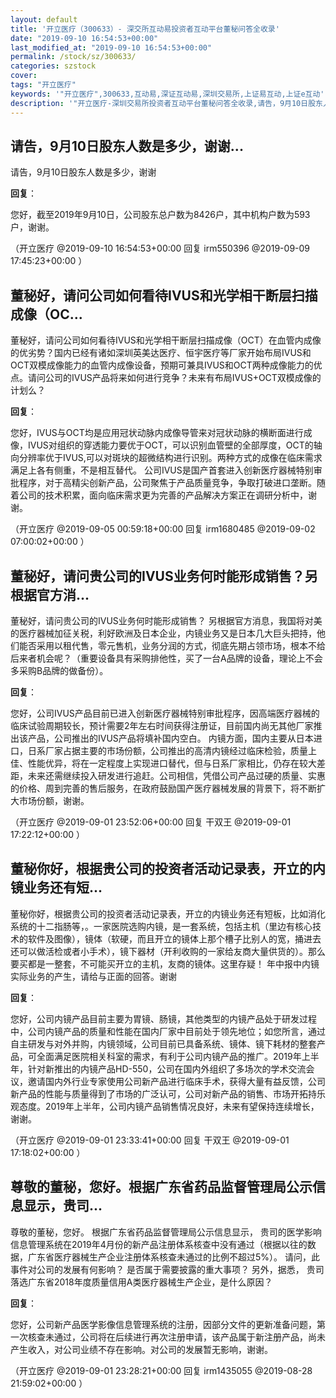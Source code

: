 ```yaml
---
layout: default
title: '开立医疗（300633）- 深交所互动易投资者互动平台董秘问答全收录'
date: "2019-09-10 16:54:53+00:00"
last_modified_at: "2019-09-10 16:54:53+00:00"
permalink: /stock/sz/300633/
categories: szstock
cover: 
tags: "开立医疗"
keywords: '"开立医疗",300633,互动易,深证互动易,深圳交易所,上证易互动,上证e互动'
description: '"开立医疗-深圳交易所投资者互动平台董秘问答全收录,请告，9月10日股东人数是多少，谢谢"'
---
```


## 请告，9月10日股东人数是多少，谢谢...

请告，9月10日股东人数是多少，谢谢

**回复**：

您好，截至2019年9月10日，公司股东总户数为8426户，其中机构户数为593户，谢谢。 

（开立医疗  @2019-09-10 16:54:53+00:00 回复 irm550396  @2019-09-09 17:45:23+00:00 ）

## 董秘好，请问公司如何看待IVUS和光学相干断层扫描成像（OC...

董秘好，请问公司如何看待IVUS和光学相干断层扫描成像（OCT）在血管内成像的优劣势？国内已经有诸如深圳英美达医疗、恒宇医疗等厂家开始布局IVUS和OCT双模成像能力的血管内成像设备，预期可兼具IVUS和OCT两种成像能力的优点。请问公司的IVUS产品将来如何进行竞争？未来有布局IVUS+OCT双模成像的计划么？

**回复**：

您好，IVUS与OCT均是应用冠状动脉内成像导管来对冠状动脉的横断面进行成像，IVUS对组织的穿透能力要优于OCT，可以识别血管壁的全部厚度，OCT的轴向分辨率优于IVUS,可以对斑块的超微结构进行识别。两种方式的成像在临床需求满足上各有侧重，不是相互替代。
公司IVUS是国产首套进入创新医疗器械特别审批程序，对于高精尖创新产品，公司聚焦于产品质量竞争，争取打破进口垄断。随着公司的技术积累，面向临床需求更为完善的产品解决方案正在调研分析中，谢谢。 

（开立医疗  @2019-09-05 00:59:18+00:00 回复 irm1680485  @2019-09-02 07:00:02+00:00 ）

## 董秘好，请问贵公司的IVUS业务何时能形成销售？另根据官方消...

董秘好，请问贵公司的IVUS业务何时能形成销售？
另根据官方消息，我国将对美的医疗器械加征关税，利好欧洲及日本企业，内镜业务又是日本几大巨头把持，他们能否采用以租代售，零元售机，业务分润的方式，彻底先期占领市场，根本不给后来者机会呢？（重要设备具有采购排他性，买了一台A品牌的设备，理论上不会多采购B品牌的做备份）。

**回复**：

您好，公司IVUS产品目前已进入创新医疗器械特别审批程序，因高端医疗器械的临床试验周期较长，预计需要2年左右时间获得注册证，目前国内尚无其他厂家推出该产品，公司推出的IVUS产品将填补国内空白。
内镜方面，国内主要从日本进口，日系厂家占据主要的市场份额，公司推出的高清内镜经过临床检验，质量上佳、性能优异，将在一定程度上实现进口替代，但与日系厂家相比，仍存在较大差距，未来还需继续投入研发进行追赶。公司相信，凭借公司产品过硬的质量、实惠的价格、周到完善的售后服务，在政府鼓励国产医疗器械发展的背景下，将不断扩大市场份额，谢谢。 

（开立医疗  @2019-09-01 23:52:06+00:00 回复 干双王  @2019-09-01 17:22:12+00:00 ）

## 董秘你好，根据贵公司的投资者活动记录表，开立的内镜业务还有短...

董秘你好，根据贵公司的投资者活动记录表，开立的内镜业务还有短板，比如消化系统的十二指肠等，。一家医院选购内镜，是一套系统，包括主机（里边有核心技术的软件及图像），镜体（软硬，而且开立的镜体上那个槽子比别人的宽，捅进去还可以做活检或者小手术），镜下器材（开利收购的一家给友商大量供货的）。那么要买都是一整套，不可能买开立的主机，友商的镜体。这里存疑！
年中报中内镜实际业务的产生，请给与正面的回答。谢谢

**回复**：

您好，公司内镜产品目前主要为胃镜、肠镜，其他类型的内镜产品处于研发过程中，公司内镜产品的质量和性能在国内厂家中目前处于领先地位；如您所言，通过自主研发与对外并购，内镜领域，公司目前已具备系统、镜体、镜下耗材的整套产品，可全面满足医院相关科室的需求，有利于公司内镜产品的推广。2019年上半年，针对新推出的内镜产品HD-550，公司在国内外组织了多场次的学术交流会议，邀请国内外行业专家使用公司新产品进行临床手术，获得大量有益反馈，公司新产品的性能与质量得到了市场的广泛认可，公司对新产品的销售、市场开拓持乐观态度。2019年上半年，公司内镜产品销售情况良好，未来有望保持连续增长，谢谢。 

（开立医疗  @2019-09-01 23:33:41+00:00 回复 干双王  @2019-09-01 17:18:02+00:00 ）

## 尊敬的董秘，您好。根据广东省药品监督管理局公示信息显示，贵司...

尊敬的董秘，您好。  根据广东省药品监督管理局公示信息显示， 贵司的医学影响信息管理系统在2019年4月份的新产品注册体系核查中没有通过（根据以往的数据，广东省医疗器械生产企业注册体系核查未通过的比例不超过5%）。 请问，此事件对公司的发展有何影响？ 是否属于需要披露的重大事项？ 另外，据悉， 贵司落选广东省2018年度质量信用A类医疗器械生产企业，是什么原因？

**回复**：

您好，公司新产品医学影像信息管理系统的注册，因部分文件的更新准备问题，第一次核查未通过，公司将在后续进行再次注册申请，该产品属于新注册产品，尚未产生收入，对公司业绩不存在影响。对公司的发展暂无影响，谢谢。 

（开立医疗  @2019-09-01 23:28:21+00:00 回复 irm1435055  @2019-08-28 21:59:02+00:00 ）

